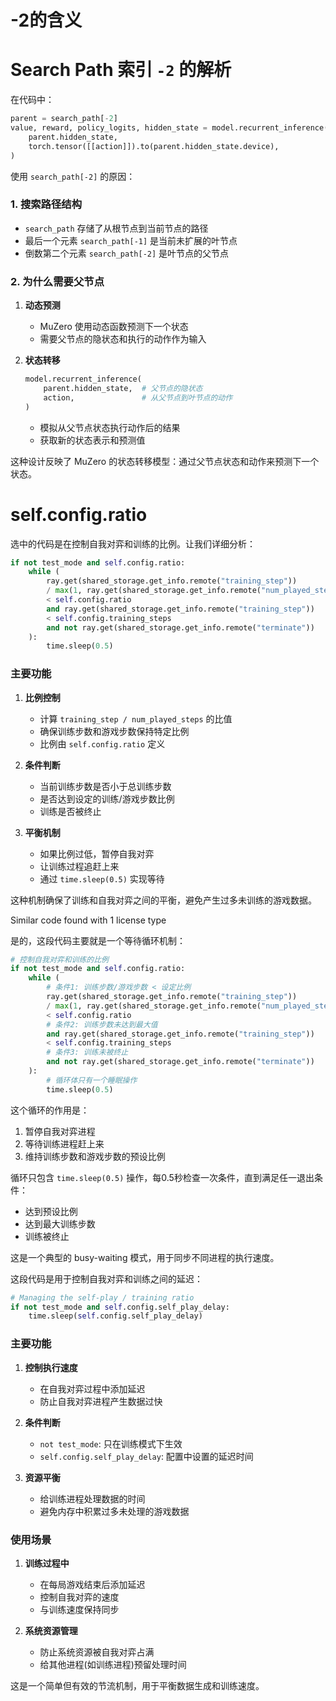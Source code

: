 # -2的含义
# Search Path 索引 `-2` 的解析

在代码中：
```python
parent = search_path[-2]
value, reward, policy_logits, hidden_state = model.recurrent_inference(
    parent.hidden_state,
    torch.tensor([[action]]).to(parent.hidden_state.device),
)
```

使用 `search_path[-2]` 的原因：

### 1. 搜索路径结构
- `search_path` 存储了从根节点到当前节点的路径
- 最后一个元素 `search_path[-1]` 是当前未扩展的叶节点
- 倒数第二个元素 `search_path[-2]` 是叶节点的父节点

### 2. 为什么需要父节点
1. **动态预测**
   - MuZero 使用动态函数预测下一个状态
   - 需要父节点的隐状态和执行的动作作为输入

2. **状态转移**
   ```python
   model.recurrent_inference(
       parent.hidden_state,  # 父节点的隐状态
       action,               # 从父节点到叶节点的动作
   )
   ```
   - 模拟从父节点状态执行动作后的结果
   - 获取新的状态表示和预测值

这种设计反映了 MuZero 的状态转移模型：通过父节点状态和动作来预测下一个状态。

# self.config.ratio
选中的代码是在控制自我对弈和训练的比例。让我们详细分析：

```python
if not test_mode and self.config.ratio:
    while (
        ray.get(shared_storage.get_info.remote("training_step"))
        / max(1, ray.get(shared_storage.get_info.remote("num_played_steps")))
        < self.config.ratio
        and ray.get(shared_storage.get_info.remote("training_step"))
        < self.config.training_steps
        and not ray.get(shared_storage.get_info.remote("terminate"))
    ):
        time.sleep(0.5)
```

### 主要功能

1. **比例控制**
   - 计算 `training_step / num_played_steps` 的比值
   - 确保训练步数和游戏步数保持特定比例
   - 比例由 `self.config.ratio` 定义

2. **条件判断**
   - 当前训练步数是否小于总训练步数
   - 是否达到设定的训练/游戏步数比例
   - 训练是否被终止

3. **平衡机制**
   - 如果比例过低，暂停自我对弈
   - 让训练过程追赶上来
   - 通过 `time.sleep(0.5)` 实现等待

这种机制确保了训练和自我对弈之间的平衡，避免产生过多未训练的游戏数据。

Similar code found with 1 license type

是的，这段代码主要就是一个等待循环机制：

```python
# 控制自我对弈和训练的比例
if not test_mode and self.config.ratio:
    while (
        # 条件1: 训练步数/游戏步数 < 设定比例
        ray.get(shared_storage.get_info.remote("training_step"))
        / max(1, ray.get(shared_storage.get_info.remote("num_played_steps")))
        < self.config.ratio
        # 条件2: 训练步数未达到最大值
        and ray.get(shared_storage.get_info.remote("training_step"))
        < self.config.training_steps
        # 条件3: 训练未被终止
        and not ray.get(shared_storage.get_info.remote("terminate"))
    ):
        # 循环体只有一个睡眠操作
        time.sleep(0.5)
```

这个循环的作用是：
1. 暂停自我对弈进程
2. 等待训练进程赶上来
3. 维持训练步数和游戏步数的预设比例

循环只包含 `time.sleep(0.5)` 操作，每0.5秒检查一次条件，直到满足任一退出条件：
- 达到预设比例
- 达到最大训练步数
- 训练被终止

这是一个典型的 busy-waiting 模式，用于同步不同进程的执行速度。

这段代码是用于控制自我对弈和训练之间的延迟：

```python
# Managing the self-play / training ratio
if not test_mode and self.config.self_play_delay:
    time.sleep(self.config.self_play_delay)
```

### 主要功能

1. **控制执行速度**
   - 在自我对弈过程中添加延迟
   - 防止自我对弈进程产生数据过快

2. **条件判断**
   - `not test_mode`: 只在训练模式下生效
   - `self.config.self_play_delay`: 配置中设置的延迟时间

3. **资源平衡**
   - 给训练进程处理数据的时间
   - 避免内存中积累过多未处理的游戏数据

### 使用场景

1. **训练过程中**
   - 在每局游戏结束后添加延迟
   - 控制自我对弈的速度
   - 与训练速度保持同步

2. **系统资源管理**
   - 防止系统资源被自我对弈占满
   - 给其他进程(如训练进程)预留处理时间

这是一个简单但有效的节流机制，用于平衡数据生成和训练速度。